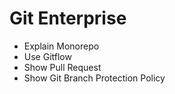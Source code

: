 # Git Enterprise

- Explain Monorepo
- Use Gitflow
- Show Pull Request
- Show Git Branch Protection Policy
